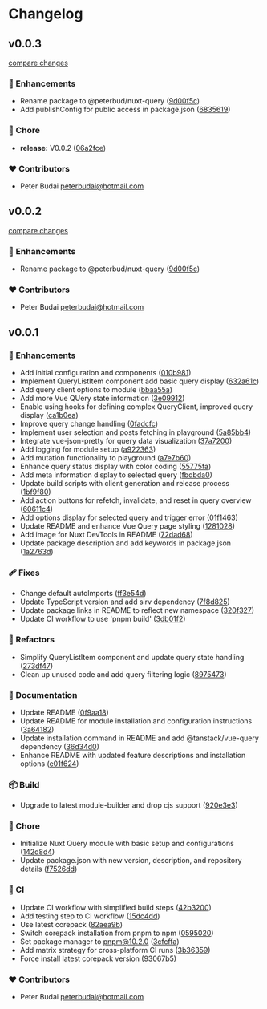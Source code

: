 # Changelog


## v0.0.3

[compare changes](https://github.com/peterbud/nuxt-query/compare/v0.0.1...v0.0.3)

### 🚀 Enhancements

- Rename package to @peterbud/nuxt-query ([9d00f5c](https://github.com/peterbud/nuxt-query/commit/9d00f5c))
- Add publishConfig for public access in package.json ([6835619](https://github.com/peterbud/nuxt-query/commit/6835619))

### 🏡 Chore

- **release:** V0.0.2 ([06a2fce](https://github.com/peterbud/nuxt-query/commit/06a2fce))

### ❤️ Contributors

- Peter Budai <peterbudai@hotmail.com>

## v0.0.2

[compare changes](https://github.com/peterbud/nuxt-query/compare/v0.0.1...v0.0.2)

### 🚀 Enhancements

- Rename package to @peterbud/nuxt-query ([9d00f5c](https://github.com/peterbud/nuxt-query/commit/9d00f5c))

### ❤️ Contributors

- Peter Budai <peterbudai@hotmail.com>

## v0.0.1


### 🚀 Enhancements

- Add initial configuration and components ([010b981](https://github.com/peterbud/nuxt-query/commit/010b981))
- Implement QueryListItem component add basic query display ([632a61c](https://github.com/peterbud/nuxt-query/commit/632a61c))
- Add query client options to module ([bbaa55a](https://github.com/peterbud/nuxt-query/commit/bbaa55a))
- Add more Vue QUery state information ([3e09912](https://github.com/peterbud/nuxt-query/commit/3e09912))
- Enable using hooks for defining complex QueryClient, improved query display ([ca1b0ea](https://github.com/peterbud/nuxt-query/commit/ca1b0ea))
- Improve query change handling ([0fadcfc](https://github.com/peterbud/nuxt-query/commit/0fadcfc))
- Implement user selection and posts fetching in playground ([5a85bb4](https://github.com/peterbud/nuxt-query/commit/5a85bb4))
- Integrate vue-json-pretty for query data visualization ([37a7200](https://github.com/peterbud/nuxt-query/commit/37a7200))
- Add logging for module setup ([a922363](https://github.com/peterbud/nuxt-query/commit/a922363))
- Add mutation functionality to playground ([a7e7b60](https://github.com/peterbud/nuxt-query/commit/a7e7b60))
- Enhance query status display with color coding ([55775fa](https://github.com/peterbud/nuxt-query/commit/55775fa))
- Add meta information display to selected query ([fbdbda0](https://github.com/peterbud/nuxt-query/commit/fbdbda0))
- Update build scripts with client generation and release process ([1bf9f80](https://github.com/peterbud/nuxt-query/commit/1bf9f80))
- Add action buttons for refetch, invalidate, and reset in query overview ([60611c4](https://github.com/peterbud/nuxt-query/commit/60611c4))
- Add  options display for selected query and trigger error ([01f1463](https://github.com/peterbud/nuxt-query/commit/01f1463))
- Update README and enhance Vue Query page styling ([1281028](https://github.com/peterbud/nuxt-query/commit/1281028))
- Add image for Nuxt DevTools in README ([72dad68](https://github.com/peterbud/nuxt-query/commit/72dad68))
- Update package description and add keywords in package.json ([1a2763d](https://github.com/peterbud/nuxt-query/commit/1a2763d))

### 🩹 Fixes

- Change default autoImports ([ff3e54d](https://github.com/peterbud/nuxt-query/commit/ff3e54d))
- Update TypeScript version and add sirv dependency ([7f8d825](https://github.com/peterbud/nuxt-query/commit/7f8d825))
- Update package links in README to reflect new namespace ([320f327](https://github.com/peterbud/nuxt-query/commit/320f327))
- Update CI workflow to use 'pnpm build' ([3db01f2](https://github.com/peterbud/nuxt-query/commit/3db01f2))

### 💅 Refactors

- Simplify QueryListItem component and update query state handling ([273df47](https://github.com/peterbud/nuxt-query/commit/273df47))
- Clean up unused code and add query filtering logic ([8975473](https://github.com/peterbud/nuxt-query/commit/8975473))

### 📖 Documentation

- Update README ([0f9aa18](https://github.com/peterbud/nuxt-query/commit/0f9aa18))
- Update README for module installation and configuration instructions ([3a64182](https://github.com/peterbud/nuxt-query/commit/3a64182))
- Update installation command in README and add @tanstack/vue-query dependency ([36d34d0](https://github.com/peterbud/nuxt-query/commit/36d34d0))
- Enhance README with updated feature descriptions and installation options ([e01f624](https://github.com/peterbud/nuxt-query/commit/e01f624))

### 📦 Build

- Upgrade to latest module-builder and drop cjs support ([920e3e3](https://github.com/peterbud/nuxt-query/commit/920e3e3))

### 🏡 Chore

- Initialize Nuxt Query module with basic setup and configurations ([142d8d4](https://github.com/peterbud/nuxt-query/commit/142d8d4))
- Update package.json with new version, description, and repository details ([f7526dd](https://github.com/peterbud/nuxt-query/commit/f7526dd))

### 🤖 CI

- Update CI workflow with simplified build steps ([42b3200](https://github.com/peterbud/nuxt-query/commit/42b3200))
- Add testing step to CI workflow ([15dc4dd](https://github.com/peterbud/nuxt-query/commit/15dc4dd))
- Use latest corepack ([82aea9b](https://github.com/peterbud/nuxt-query/commit/82aea9b))
- Switch corepack installation from pnpm to npm ([0595020](https://github.com/peterbud/nuxt-query/commit/0595020))
- Set package manager to pnpm@10.2.0 ([3cfcffa](https://github.com/peterbud/nuxt-query/commit/3cfcffa))
- Add matrix strategy for cross-platform CI runs ([3b36359](https://github.com/peterbud/nuxt-query/commit/3b36359))
- Force install latest corepack version ([93067b5](https://github.com/peterbud/nuxt-query/commit/93067b5))

### ❤️ Contributors

- Peter Budai <peterbudai@hotmail.com>

